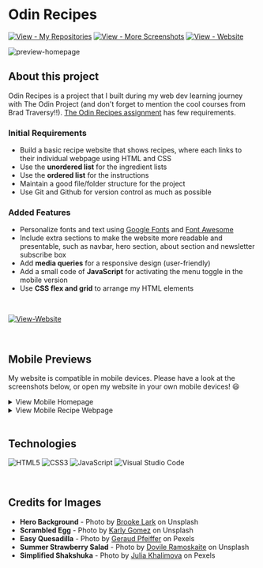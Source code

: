 # Odin Recipes

[![View - My Repositories](https://img.shields.io/badge/View-My_Repositories-E76F51?logo=GitHub)](https://github.com/chanronnie?tab=repositories)
[![View - More Screenshots](https://img.shields.io/badge/View-More_Screenshots-D2649A?logo=GitHub)](./images/website-preview/)
[![View - Website ](https://img.shields.io/badge/View-Website-219C90)](https://chanronnie.github.io/the_odin_project/odin-recipes/)

<img src="./images/website-preview/preview-homepage.png" width="400" alt="preview-homepage">

## About this project

Odin Recipes is a project that I built during my web dev learning journey with The Odin Project (and don't forget to mention the cool courses from Brad Traversy!!). [The Odin Recipes assignment](https://www.theodinproject.com/lessons/foundations-recipes) has few requirements.

### Initial Requirements

- Build a basic recipe website that shows recipes, where each links to their individual webpage using HTML and CSS
- Use the **unordered list** for the ingredient lists
- Use the **ordered list** for the instructions
- Maintain a good file/folder structure for the project
- Use Git and Github for version control as much as possible

### Added Features

- Personalize fonts and text using [Google Fonts](https://fonts.google.com/) and [Font Awesome](https://fontawesome.com/)
- Include extra sections to make the website more readable and presentable, such as navbar, hero section, about section and newsletter subscribe box
- Add **media queries** for a responsive design (user-friendly)
- Add a small code of **JavaScript** for activating the menu toggle in the mobile version
- Use **CSS flex and grid** to arrange my HTML elements

<br>

[![View-Website ](https://img.shields.io/badge/View-Website-219C90?style=for-the-badge)](https://chanronnie.github.io/the_odin_project/odin-recipes/)

<br>

## Mobile Previews

My website is compatible in mobile devices. Please have a look at the screenshots below, or open my website in your own mobile devices! 😃

<details>
  <summary>View Mobile Homepage</summary>
<img src="./images/website-preview/preview-homepage-mobile.png" width="300" alt="Mobile Homepage Preview">
</details>

<details>
  <summary>View Mobile Recipe Webpage</summary>
<img src="./images/website-preview/preview-recipe-mobile.png" width="300" alt="Mobile Recipe Webpage">
</details>

<br>

## Technologies

![HTML5](https://img.shields.io/badge/html5-%23E34F26.svg?style=for-the-badge&logo=html5&logoColor=white) ![CSS3](https://img.shields.io/badge/css3-%231572B6.svg?style=for-the-badge&logo=css3&logoColor=white) ![JavaScript](https://img.shields.io/badge/javascript-%23323330.svg?style=for-the-badge&logo=javascript&logoColor=%23F7DF1E) ![Visual Studio Code](https://img.shields.io/badge/Visual%20Studio%20Code-0078d7.svg?style=for-the-badge&logo=visual-studio-code&logoColor=white)

<br>

## Credits for Images

- **Hero Background** - Photo by [Brooke Lark](https://unsplash.com/@brookelark) on Unsplash
- **Scrambled Egg** - Photo by [Karly Gomez](https://unsplash.com/@karlygomez) on Unsplash
- **Easy Quesadilla** - Photo by [Geraud Pfeiffer](https://www.pexels.com/@geraud-pfeiffer/) on Pexels
- **Summer Strawberry Salad** - Photo by [Dovile Ramoskaite](https://unsplash.com/@dovilerm) on Unsplash
- **Simplified Shakshuka** - Photo by [Julia Khalimova](https://www.pexels.com/@julia-khalimova-826746/) on Pexels
